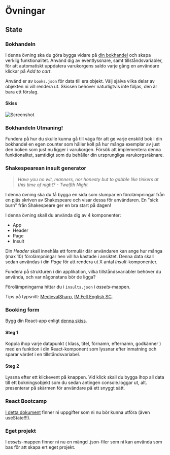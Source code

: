 # Övningar

## State

### Bokhandeln

I denna övning ska du göra bygga vidare på [din bokhandel](https://github.com/Santosnr6/lektion_27_mars/tree/main/%C3%96vningar) och skapa verklig funktionalitet. Använd dig av eventlyssnare, samt tillståndsvariabler, för att automatiskt uppdatera varukorgens saldo varje gång en användare klickar på *Add to cart*.  

Använd er av ```books.json``` för data till era objekt. Välj själva vilka delar av objekten ni vill rendera ut. Skissen behöver naturligtvis inte följas, den är bara ett förslag.

#### Skiss
![Screenshot](./assets/bookstore.png)

### Bokhandeln Utmaning!
Fundera på hur du skulle kunna gå till väga för att ge varje enskild bok i din bokhandel en egen counter som håller koll på hur många exemplar av just den boken som just nu ligger i varukorgen. Försök att implementera denna funktionalitet, samtidigt som du behåller din ursprungliga varukorgsräknare. 

### Shakespearean insult generator
> *Have you no wit, manners, nor honesty but to gabble like tinkers at this time of night? - Twelfth Night*

I denna övning ska du få bygga en sida som slumpar en förolämpningar från en pjäs skriven av Shakespeare och visar dessa för användaren.
En "sick burn" från Shakespeare ger en bra start på dagen!

I denna övning skall du använda dig av 4 komponenter:
- App
- Header
- Page
- Insult

Din *Header* skall innehåla ett formulär där användaren kan ange hur många (max 10) förolämpningar hen vill ha kastade i ansiktet. Denna data skall sedan användas i din *Page* för att rendera ut X antal *Insult*-komponenter.

Fundera på strukturen i din applikation, vilka tillståndsvariabler behöver du använda, och var någonstans bör de ligga?

Förolämpningarna hittar du i ```insults.json``` i *assets*-mappen.

Tips på typsnitt: [MedievalSharp](https://fonts.google.com/specimen/MedievalSharp), [IM Fell English SC](https://fonts.google.com/specimen/IM+Fell+English+SC).

### Booking form

Bygg din React-app enligt [denna skiss](https://www.figma.com/file/XenjCcyq3pZUOa9MF3urqQ/Vue.js-form-exercise---Book-a-flight?node-id=0%3A1).

#### Steg 1
Koppla ihop varje datapunkt ( klass, titel, förnamn, efternamn, godkänner ) med en funktion i din React-komponent som lyssnar efter inmatning och sparar värdet i en tillståndsvariabel.

#### Steg 2
Lyssna efter ett klickevent på knappen. Vid klick skall du bygga ihop all data till ett bokningsobjekt som du sedan antingen console.loggar ut, alt. presenterar på skärmen för användare på ett snyggt sätt.

### React Bootcamp
[I detta dokument](https://docs.google.com/document/d/15Ez_E2d3mh7NuDa60A3Lj-4rZZc52eN7I05PhYwtvk8/edit?usp=sharing) finner ni uppgifter som ni nu bör kunna utföra (även useState!!!).

### Eget projekt
I *assets*-mappen finner ni nu en mängd .json-filer som ni kan använda som bas för att skapa ert eget projekt.
